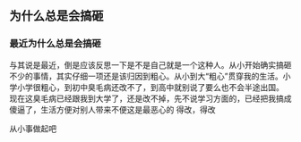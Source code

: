 ## 为什么总是会搞砸

### 最近为什么总是会搞砸
与其说是最近，倒是应该反思一下是不是自己就是一个这种人。从小开始确实搞砸不少的事情，其实仔细一项还是该归因到粗心。从小到大“粗心”贯穿我的生活。小学小学很粗心，到初中臭毛病还改不了，到高中就别说了要么也不会半途出国。
现在这臭毛病已经跟我到大学了，还是改不掉，先不说学习方面的，已经把我搞成傻逼了，生活方便对别人带来不便这是最恶心的
得改，得改

从小事做起吧
